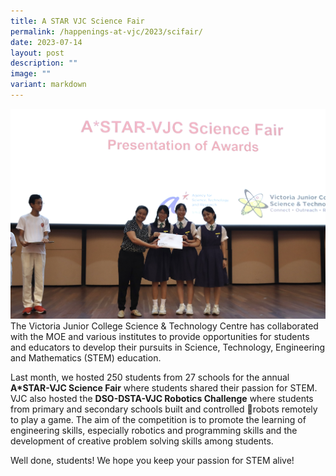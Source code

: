 ```yaml
---
title: A STAR VJC Science Fair
permalink: /happenings-at-vjc/2023/scifair/
date: 2023-07-14
layout: post
description: ""
image: ""
variant: markdown
---
```


![](/images/Happening%20at%20VJC/Astarvjc.jpeg)The Victoria Junior College Science & Technology Centre has collaborated with the MOE and various institutes to provide opportunities for students and educators to develop their pursuits in Science, Technology, Engineering and Mathematics (STEM) education.  
  
Last month, we hosted 250 students from 27 schools for the annual **A\*STAR-VJC Science Fair** where students shared their passion for STEM. VJC also hosted the **DSO-DSTA-VJC Robotics Challenge** where students from primary and secondary schools built and controlled 🤖robots remotely to play a game. The aim of the competition is to promote the learning of engineering skills, especially robotics and programming skills and the development of creative problem solving skills among students.   
  
Well done, students! We hope you keep your passion for STEM alive!